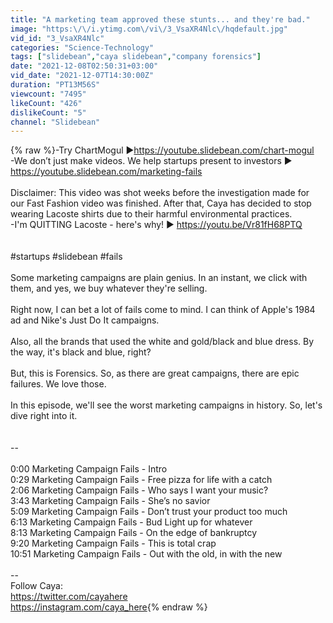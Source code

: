 ```yaml
---
title: "A marketing team approved these stunts... and they're bad."
image: "https:\/\/i.ytimg.com\/vi\/3_VsaXR4Nlc\/hqdefault.jpg"
vid_id: "3_VsaXR4Nlc"
categories: "Science-Technology"
tags: ["slidebean","caya slidebean","company forensics"]
date: "2021-12-08T02:50:31+03:00"
vid_date: "2021-12-07T14:30:00Z"
duration: "PT13M56S"
viewcount: "7495"
likeCount: "426"
dislikeCount: "5"
channel: "Slidebean"
---
```

{% raw %}-Try ChartMogul ►<a rel="nofollow" target="blank" href="https://youtube.slidebean.com/chart-mogul">https://youtube.slidebean.com/chart-mogul</a><br />-We don’t just make videos. We help startups present to investors ► <a rel="nofollow" target="blank" href="https://youtube.slidebean.com/marketing-fails">https://youtube.slidebean.com/marketing-fails</a><br /><br />Disclaimer: This video was shot weeks before the investigation made for our Fast Fashion video was finished. After that, Caya has decided to stop wearing Lacoste shirts due to their harmful environmental practices. <br />-I'm QUITTING Lacoste - here's why! ► <a rel="nofollow" target="blank" href="https://youtu.be/Vr81fH68PTQ">https://youtu.be/Vr81fH68PTQ</a><br /><br /><br />#startups #slidebean #fails<br /><br />Some marketing campaigns are plain genius. In an instant, we click with them, and yes, we buy whatever they're selling.<br /><br />Right now, I can bet a lot of fails come to mind. I can think of Apple's 1984 ad and Nike's Just Do It campaigns. <br /><br />Also, all the brands that used the white and gold/black and blue dress. By the way, it's black and blue, right?<br /><br />But, this is Forensics. So, as there are great campaigns, there are epic failures. We love those. <br /><br />In this episode, we'll see the worst marketing campaigns in history. So, let's dive right into it.<br /><br /><br />--<br /><br />0:00 Marketing Campaign Fails - Intro<br />0:29 Marketing Campaign Fails - Free pizza for life with a catch<br />2:06 Marketing Campaign Fails - Who says I want your music?<br />3:43 Marketing Campaign Fails - She’s no savior<br />5:09 Marketing Campaign Fails - Don’t trust your product too much<br />6:13 Marketing Campaign Fails - Bud Light up for whatever<br />8:13 Marketing Campaign Fails - On the edge of bankruptcy<br />9:20 Marketing Campaign Fails - This is total crap<br />10:51 Marketing Campaign Fails - Out with the old, in with the new<br /><br />--<br />Follow Caya:<br /> <a rel="nofollow" target="blank" href="https://twitter.com/cayahere">https://twitter.com/cayahere</a><br /> <a rel="nofollow" target="blank" href="https://instagram.com/caya_here">https://instagram.com/caya_here</a>{% endraw %}
